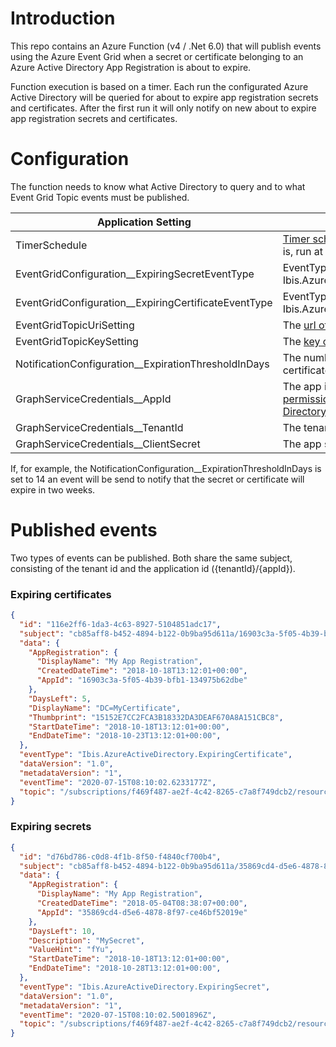 # Introduction 
This repo contains an Azure Function (v4 / .Net 6.0) that will publish events using the Azure Event Grid when a secret or certificate belonging to an Azure Active Directory App Registration is about to expire.

Function execution is based on a timer. Each run the configurated Azure Active Directory will be queried for about to expire app registration secrets and certificates. After the first run it will only notify on new about to expire app registration secrets and certificates.

# Configuration
The function needs to know what Active Directory to query and to what Event Grid Topic events must be published.

| Application Setting            | Description                                     
| ------------------------------ | ----------------------------------------------- | 
| TimerSchedule|[Timer schedule](https://docs.microsoft.com/en-us/azure/azure-functions/functions-bindings-timer?tabs=csharp#ncrontab-expressions) (e.g.: "0 30 6 * * *" which is, run at 6.30 every day)|
| EventGridConfiguration__ExpiringSecretEventType|EventType (e.g.: Ibis.AzureActiveDirectory.ExpiringSecret)|
| EventGridConfiguration__ExpiringCertificateEventType|EventType (e.g.: Ibis.AzureActiveDirectory.ExpiringCertificate)|
| EventGridTopicUriSetting | The [url of an Event Grid Topic](https://docs.microsoft.com/en-us/azure/event-grid/post-to-custom-topic#endpoint)
| EventGridTopicKeySetting | The [key of an Event Grid Topic](https://docs.microsoft.com/en-us/azure/event-grid/get-access-keys)
| NotificationConfiguration__ExpirationThresholdInDays | The number of days left before a secret or certificate expires and an event will be send)
| GraphServiceCredentials__AppId |The app id of an app registration that has [permissions to read the Azure Active Directory Application Data](https://docs.microsoft.com/en-us/graph/permissions-reference#application-resource-permissions)
| GraphServiceCredentials__TenantId | The tenant id
| GraphServiceCredentials__ClientSecret | The app secret

If, for example, the NotificationConfiguration__ExpirationThresholdInDays is set to 14 an event will be send to notify that the secret or certificate will expire in two weeks.

# Published events
Two types of events can be published. Both share the same subject, consisting of the tenant id and the application id ({tenantId}/{appId}).

### Expiring certificates
```json
{
  "id": "116e2ff6-1da3-4c63-8927-5104851adc17",
  "subject": "cb85aff8-b452-4894-b122-0b9ba95d611a/16903c3a-5f05-4b39-bfb1-134975b62dbe",
  "data": {
    "AppRegistration": {
      "DisplayName": "My App Registration",
      "CreatedDateTime": "2018-10-18T13:12:01+00:00",
      "AppId": "16903c3a-5f05-4b39-bfb1-134975b62dbe"
    },
    "DaysLeft": 5,
    "DisplayName": "DC=MyCertificate",
    "Thumbprint": "15152E7CC2FCA3B18332DA3DEAF670A8A151CBC8",
    "StartDateTime": "2018-10-18T13:12:01+00:00",
    "EndDateTime": "2018-10-23T13:12:01+00:00",
  },
  "eventType": "Ibis.AzureActiveDirectory.ExpiringCertificate",
  "dataVersion": "1.0",
  "metadataVersion": "1",
  "eventTime": "2020-07-15T08:10:02.6233177Z",
  "topic": "/subscriptions/f469f487-ae2f-4c42-8265-c7a8f749dcb2/resourceGroups/rg-monitoring/providers/Microsoft.EventGrid/topics/mytopic"
}
```

### Expiring secrets
```json
{
  "id": "d76bd786-c0d8-4f1b-8f50-f4840cf700b4",
  "subject": "cb85aff8-b452-4894-b122-0b9ba95d611a/35869cd4-d5e6-4878-8f97-ce46bf52019e",
  "data": {
    "AppRegistration": {
      "DisplayName": "My App Registration",
      "CreatedDateTime": "2018-05-04T08:38:07+00:00",
      "AppId": "35869cd4-d5e6-4878-8f97-ce46bf52019e"
    },
    "DaysLeft": 10,
    "Description": "MySecret",
    "ValueHint": "fYu",
    "StartDateTime": "2018-10-18T13:12:01+00:00",
    "EndDateTime": "2018-10-28T13:12:01+00:00",
  },
  "eventType": "Ibis.AzureActiveDirectory.ExpiringSecret",
  "dataVersion": "1.0",
  "metadataVersion": "1",
  "eventTime": "2020-07-15T08:10:02.5001896Z",
  "topic": "/subscriptions/f469f487-ae2f-4c42-8265-c7a8f749dcb2/resourceGroups/rg-monitoring/providers/Microsoft.EventGrid/topics/mytopic"
}
```

